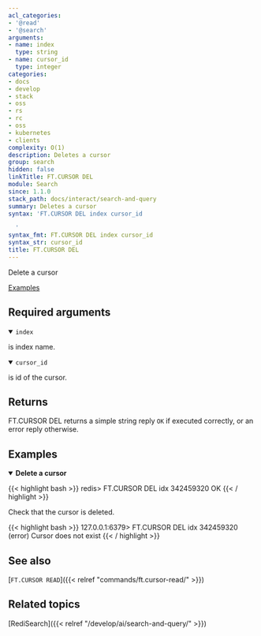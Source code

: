 ```yaml
---
acl_categories:
- '@read'
- '@search'
arguments:
- name: index
  type: string
- name: cursor_id
  type: integer
categories:
- docs
- develop
- stack
- oss
- rs
- rc
- oss
- kubernetes
- clients
complexity: O(1)
description: Deletes a cursor
group: search
hidden: false
linkTitle: FT.CURSOR DEL
module: Search
since: 1.1.0
stack_path: docs/interact/search-and-query
summary: Deletes a cursor
syntax: 'FT.CURSOR DEL index cursor_id

  '
syntax_fmt: FT.CURSOR DEL index cursor_id
syntax_str: cursor_id
title: FT.CURSOR DEL
---
```


Delete a cursor

[Examples](#examples)

## Required arguments

<details open>
<summary><code>index</code></summary>

is index name.
</details>

<details open>
<summary><code>cursor_id</code></summary>

is id of the cursor.
</details>

## Returns

FT.CURSOR DEL returns a simple string reply `OK` if executed correctly, or an error reply otherwise.

## Examples

<details open>
<summary><b>Delete a cursor</b></summary>

{{< highlight bash >}}
redis> FT.CURSOR DEL idx 342459320
OK
{{< / highlight >}}

Check that the cursor is deleted.

{{< highlight bash >}}
127.0.0.1:6379> FT.CURSOR DEL idx 342459320
(error) Cursor does not exist
{{< / highlight >}}
</details>

## See also

[`FT.CURSOR READ`]({{< relref "commands/ft.cursor-read/" >}}) 

## Related topics

[RediSearch]({{< relref "/develop/ai/search-and-query/" >}})